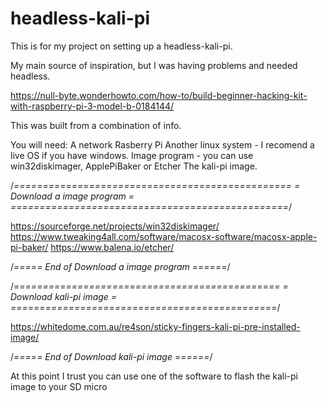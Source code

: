 # headless-kali-pi
This is for my project on setting up a headless-kali-pi.

My main source of inspiration, but I was having problems and needed headless.

https://null-byte.wonderhowto.com/how-to/build-beginner-hacking-kit-with-raspberry-pi-3-model-b-0184144/

This was built from a combination of info.

You will need:
A network
Rasberry Pi
Another linux system - I recomend a live OS if you have windows.
Image program - you can use win32diskimager, ApplePiBaker or Etcher 
The kali-pi image.

/*================================================
=            Download a image program            =
================================================*/

https://sourceforge.net/projects/win32diskimager/
https://www.tweaking4all.com/software/macosx-software/macosx-apple-pi-baker/
https://www.balena.io/etcher/

/*=====  End of Download a image program  ======*/

/*==============================================
=            Download kali-pi image            =
==============================================*/

https://whitedome.com.au/re4son/sticky-fingers-kali-pi-pre-installed-image/

/*=====  End of Download kali-pi image  ======*/

At this point I trust you can use one of the software to flash the kali-pi image to your SD micro
